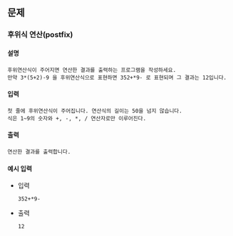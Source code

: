 ## 문제

### 후위식 연산(postfix)

#### 설명
```
후위연산식이 주어지면 연산한 결과를 출력하는 프로그램을 작성하세요.
만약 3*(5+2)-9 을 후위연산식으로 표현하면 352+*9- 로 표현되며 그 결과는 12입니다.
```

#### 입력
```
첫 줄에 후위연산식이 주어집니다. 연산식의 길이는 50을 넘지 않습니다.
식은 1~9의 숫자와 +, -, *, / 연산자로만 이루어진다.
```

#### 출력
```
연산한 결과를 출력합니다.
```

#### 예시 입력
- 입력
    ```
    352+*9-
    ```
- 출력
    ```
    12
    ```